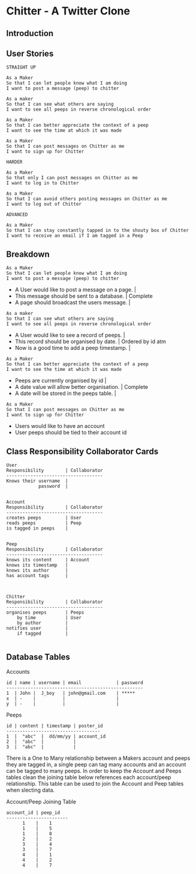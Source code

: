 Chitter - A Twitter Clone
=========================

Introduction
------------



User Stories
------------
```
STRAIGHT UP

As a Maker
So that I can let people know what I am doing  
I want to post a message (peep) to chitter

As a maker
So that I can see what others are saying  
I want to see all peeps in reverse chronological order

As a Maker
So that I can better appreciate the context of a peep
I want to see the time at which it was made

As a Maker
So that I can post messages on Chitter as me
I want to sign up for Chitter

HARDER

As a Maker
So that only I can post messages on Chitter as me
I want to log in to Chitter

As a Maker
So that I can avoid others posting messages on Chitter as me
I want to log out of Chitter

ADVANCED

As a Maker
So that I can stay constantly tapped in to the shouty box of Chitter
I want to receive an email if I am tagged in a Peep
```

Breakdown
---------

```
As a Maker
So that I can let people know what I am doing  
I want to post a message (peep) to chitter
```
* A User would like to post a message on a page.   |  
* This message should be sent to a database.       |   Complete
* A page should broadcast the users message.       |

```
As a maker
So that I can see what others are saying  
I want to see all peeps in reverse chronological order
```

* A User would like to see a record of peeps.      |
* This record should be organised by date.         |   Ordered by id atm
* Now is a good time to add a peep timestamp.      |

```
As a Maker
So that I can better appreciate the context of a peep
I want to see the time at which it was made
```

* Peeps are currently organised by id              |
* A date value will allow better organisation.     |   Complete
* A date will be stored in the peeps table.        |

```
As a Maker
So that I can post messages on Chitter as me
I want to sign up for Chitter
```

* Users would like to have an account
* User peeps should be tied to their account id

Class Responsibility Collaborator Cards
---------------------------------------

```
User
Responsibility        | Collaborator
------------------------------------
Knows their username  |
            password  |


Account
Responsibility        | Collaborator
------------------------------------
creates peeps         | User
reads peeps           | Peep 
is tagged in peeps    |


Peep
Responsibility        | Collaborator
------------------------------------
knows its content     | Account
knows its timestamp   |
knows its author      |
has account tags      |



Chitter
Responsibility        | Collaborator
------------------------------------
organises peeps       | Peeps
    by time           | User
    by author         |
notifies user         |
    if tagged         |


```

Database Tables
---------------

Accounts
```
id | name | username | email             | password
---------------------------------------------------
1  | John |  J_boy   | john@gmail.com    | *****
x  | -    |          |                   |
y  | -    |          |                   |
```

Peeps
```
id | content | timestamp | poster_id
-----------------------------------
1  |  "abc"  |  dd/mm/yy | account_id
2  |  "abc"  |           |
3  |  "abc"  |           |

```

There is a One to Many relationship between a Makers account and peeps they are tagged in, a single peep can 
tag many accounts and an account can be tagged to many peeps.
In order to keep the Account and Peeps tables clean the joining table below references each account/peep relationship.
This table can be used to join the Account and Peep tables when slecting data.

Account/Peep Joining Table
```
account_id | peep_id
-----------------------
      1    |    1 
      1    |    5
      1    |    8
      2    |    2 
      3    |    4
      3    |    7
      4    |    1 
      4    |    2
      4    |    7
```
